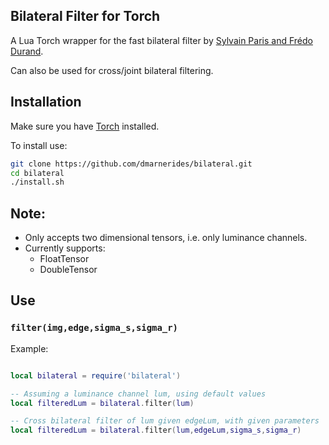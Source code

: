 ## Bilateral Filter for Torch

A Lua Torch wrapper for the fast bilateral filter by [Sylvain Paris and 
Frédo Durand](http://people.csail.mit.edu/sparis/bf/).

Can also be used for cross/joint bilateral filtering.


## Installation

Make sure you have [Torch](http://torch.ch/) installed.

To install use:
```bash
git clone https://github.com/dmarnerides/bilateral.git
cd bilateral
./install.sh
```

## Note:

* Only accepts two dimensional tensors, i.e. only luminance channels.
* Currently supports:
    * FloatTensor
    * DoubleTensor

## Use

### `filter(img,edge,sigma_s,sigma_r)`

Example:
```lua

local bilateral = require('bilateral')

-- Assuming a luminance channel lum, using default values
local filteredLum = bilateral.filter(lum)

-- Cross bilateral filter of lum given edgeLum, with given parameters
local filteredLum = bilateral.filter(lum,edgeLum,sigma_s,sigma_r)

```